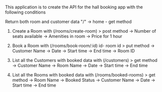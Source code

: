 This application is to create the API for the hall booking app with the following conditions

Return both room and customer data "/" -> home - get method

1. Create a Room with (/rooms/create-room) > post method
   -> Number of seats available
   -> Amenities in room 
   -> Price for 1 hour

2. Book a Room with (/rooms/book-room/:id) id- room id > put method
   -> Customer Name 
   -> Date 
   -> Start time
   -> End time 
   -> Room ID

3. List all the Customers with booked data with (/customers) > get method
   -> Customer Name
   -> Room Name
   -> Date
   -> Start time
   -> End time

4. List all the Rooms with booked data with (/rooms/booked-rooms) > get method
   -> Room Name 
   -> Booked Status 
   -> Customer Name 
   -> Date 
   -> Start time 
   -> End time 
